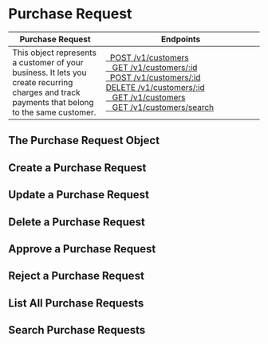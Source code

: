 # Purchase Request

<table><thead><tr><th>Purchase Request</th><th>Endpoints</th>
    <tbody>
        <tr>
            <td>This object represents a customer of your business. It lets you create recurring charges and track payments that belong to the same customer.</td>
            <td>
            <a href="https://stripe.com/docs/api/customers#create_customer">  POST /v1/customers</a> 
            <a href="https://stripe.com/docs/api/customers#retrieve_customer">   GET /v1/customers/:id</a>
            <a href="https://stripe.com/docs/api/customers#update_customer">  POST /v1/customers/:id</a>
            <a href="https://stripe.com/docs/api/customers#delete_customer">DELETE /v1/customers/:id</a>
            <a href="https://stripe.com/docs/api/customers#list_customers">   GET /v1/customers</a>
            <a href="https://stripe.com/docs/api/customers#search_customers">   GET /v1/customers/search</a>
            </td>
        </tr>
    </tbody>
</table>

## The Purchase Request Object


## Create a Purchase Request

## Update a Purchase Request

## Delete a Purchase Request

## Approve a Purchase Request

## Reject a Purchase Request

## List All Purchase Requests

## Search Purchase Requests
